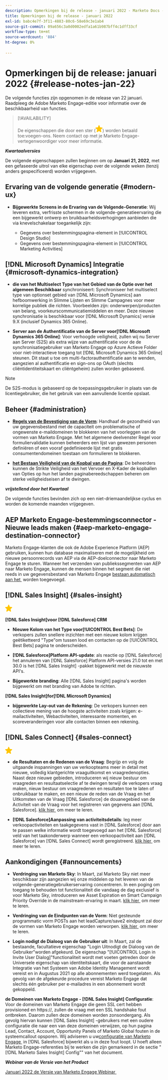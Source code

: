 ```yaml
---
description: Opmerkingen bij de release - januari 2022 - Marketo Docs - Productdocumentatie
title: Opmerkingen bij de release - januari 2022
exl-id: babc4e7f-3f11-4883-80c6-58e69c3e1ab4
source-git-commit: 09a656c3a0d0002edfa1a61b987bff4c1dff33cf
workflow-type: tm+mt
source-wordcount: '884'
ht-degree: 0%

---
```


# Opmerkingen bij de release: januari 2022 {#release-notes-jan-22}

De volgende functies zijn opgenomen in de release van 22 januari. Raadpleeg de Adobe Marketo Engage-editie voor informatie over de beschikbaarheid van functies.

>[!AVAILABILITY]
>
>De eigenschappen die door een ster (![&#x200B; worden aangegeven ster &#x200B;](assets/yellow-star.png)) worden betaald toe:voegen-ons. Neem contact op met je Marketo Engage-vertegenwoordiger voor meer informatie.

**_Kwartaalversies_**

De volgende eigenschappen zullen beginnen om op **Januari 21, 2022**, met een gefaseerde uitrol van elke eigenschap over de volgende weken (tenzij anders gespecificeerd) worden vrijgegeven.

## Ervaring van de volgende generatie {#modern-ux}

* **Bijgewerkte Screens in de Ervaring van de Volgende-Generatie**: Wij leveren extra, verfrisste schermen in de volgende-generatieervaring die een bijgewerkt ontwerp en bruikbaarheidsverhogingen aanbieden die via knevelschakelaar toegankelijk zijn:

   * Gegevens over bestemmingspagina-element in [!UICONTROL Design Studio]
   * Gegevens over bestemmingspagina-element in [!UICONTROL Marketing Activities]

## [!DNL Microsoft Dynamics] Integratie {#microsoft-dynamics-integration}

* **die van het Multiselect Type van het Gebied van de Optie over het algemeen Beschikbaar** synchroniseert: Synchroniseer het multiselect type van optionset gebied van [!DNL Microsoft Dynamics] aan hefboomwerking in Slimme Lijsten en Slimme Campagnes voor meer korrelige publiek die richten. Voorbeelden zijn: onderwerpen/producten van belang, voorkeurscommunicatiemiddelen en meer. Deze nieuwe synchronisatie is beschikbaar voor [!DNL Microsoft Dynamics] versie 9.X (inclusief Dynamics 365 Online).

* **Server aan de Authentificatie van de Server voor[!DNL Microsoft Dynamics 365 Online]**: Voor verhoogde veiligheid, zullen wij nu Server aan Server (S2S) als extra wijze van authentificatie voor de de synchronisatiegebruiker van Marketo Engage op Azure Actieve Folder voor niet-interactieve toegang tot [!DNL Microsoft Dynamics 365 Online] steunen. Dit staat u toe om multi-factorauthentificatie aan te wenden, aangezien al authentificatie en sign-ons op OAuth (slechts cliëntidentiteitskaart en cliëntgeheim) zullen worden gebaseerd.

>[!NOTE]
>
>De S2S-modus is gebaseerd op de toepassingsgebruiker in plaats van de licentiegebruiker, die het gebruik van een aanvullende licentie opslaat.

## Beheer {#administration}

* **[Regels van de Bevestiging van de Vorm](/help/marketo/product-docs/administration/settings/global-form-validation-rules.md)**: Handhaaf de gezondheid van uw gegevensbestand met de capaciteit om problematische of ongewenste e-maildomeinen te blokkeren van het voorleggen van de vormen van Marketo Engage. Met het algemene deelvenster Regel voor formuliervalidatie kunnen beheerders een lijst van gewezen personen definiëren of een vooraf gedefinieerde lijst met gratis consumentendomeinen toestaan om formulieren te blokkeren.

* **[het Bestaan Veiligheid van de Kopbal van de Pagina](/help/marketo/product-docs/administration/settings/landing-page-headers.md)**: De beheerders kunnen de Strikte Veiligheid van het Vervoer en X-Kader de kopballen van Opties op hun het landen paginabereedschappen beheren om sterke veiligheidseisen af te dwingen.

**_vrijstellend door het Kwartaal_**

De volgende functies bevinden zich op een niet-driemaandelijkse cyclus en worden de komende maanden vrijgegeven.

## AEP Marketo Engage-bestemmingsconnector - Nieuwe leads maken {#aep-marketo-engage-destination-connector}

Marketo Engage-klanten die ook de Adobe Experience Platform (AEP) gebruiken, kunnen hun database maximaliseren met de mogelijkheid om nieuwe persoonrecords van AEP via de AEP-doelconnector naar Marketo Engage te sturen. Wanneer het verzenden van publiekssegmenten van AEP naar Marketo Engage, kunnen de mensen binnen het segment die niet reeds in uw gegevensbestand van Marketo Engage [&#x200B; bestaan automatisch aan het &#x200B;](/help/marketo/product-docs/core-marketo-concepts/smart-lists-and-static-lists/static-lists/push-an-adobe-experience-platform-segment-to-a-marketo-static-list.md) worden toegevoegd.

## [!DNL Sales Insight] {#sales-insight}

![&#x200B; (star) &#x200B;](assets/yellow-star.png)

**[!DNL Sales Insight]voor [!DNL Salesforce] CRM**

* **Nieuwe Kolom van het Type voor[!UICONTROL Best Bets]**: De verkopers zullen snellere inzichten met een nieuwe kolom krijgen geëtiketteerd &quot;Type&quot;om tussen lood en contacten op de [!UICONTROL Best Bets] pagina te onderscheiden.

* **[!DNL Salesforce]Platform API-update**: als reactie op [!DNL Salesforce] het annuleren van [!DNL Salesforce] Platform API-versies 21.0 tot en met 30.0 is het [!DNL Sales Insight] -pakket bijgewerkt met de nieuwste API&#39;s.

* **Bijgewerkte branding**: Alle [!DNL Sales Insight] pagina&#39;s worden bijgewerkt om met branding van Adobe te richten.

**[!DNL Sales Insight]for[!DNL Microsoft Dynamics]**

* **bijgewerkte Lay-out van de Rekening**: De verkopers kunnen een collectieve mening van de hoogste activiteiten zoals krijgen: e-mailactiviteiten, Webactiviteiten, interessante momenten, en scoreveranderingen voor alle contacten binnen een rekening.

## [!DNL Sales Connect] {#sales-connect}

![&#x200B; (star) &#x200B;](assets/yellow-star.png)

* **de Resultaten en de Redenen van de Vraag**: Begrijp en volg de uitgaande inspanningen van uw verkoopteams meer in detail met nieuwe, volledig klantgerichte vraaguitkomst en vraagredenopties. Naast deze nieuwe gebieden, introduceren wij nieuw bestuur om vraagreden en resultaatselectie af te dwingen terwijl de verkopers vraag maken, nieuw bestuur om vraagredenen en resultaten toe te laten of onbruikbaar te maken, en een nieuw de reden van de Vraag en het Uitkomsten van de Vraag [!DNL Salesforce] de douanegebied van de Activiteit van de Vraag voor het registreren van gegevens aan [!DNL Salesforce]. [&#x200B; klik hier &#x200B;](https://nation.marketo.com/t5/product-blogs/sales-connect-enhancements-to-call-outcomes-q1-22-release/ba-p/319812) om meer te leren.

* **[!DNL Salesforce]Aanpassing van activiteitsdetails**: leg meer verkoopactiviteiten en taakgegevens vast in [!DNL Salesforce] door aan te passen welke informatie wordt toegevoegd aan het [!DNL Salesforce] veld van het taakonderwerp wanneer een verkoopactiviteit aan [!DNL Salesforce] van [!DNL Sales Connect] wordt geregistreerd. [&#x200B; klik hier &#x200B;](https://nation.marketo.com/t5/product-blogs/sales-connect-enahncements-to-activity-logging-to-salesforce-q1/ba-p/319819) om meer te leren.

## Aankondigingen {#announcements}

* **Verdringing van Marketo Sky**: In Maart, zal Marketo Sky niet meer beschikbaar zijn aangezien wij onze middelen op het leveren van de volgende-generatiegebruikerservaring concentreren. In een poging om toegang te behouden tot functionaliteit die vandaag de dag exclusief is voor Marketo Sky, introduceren we Asset Expiration en Smart Campaign Priority Override in de mainstream-ervaring in maart. [&#x200B; klik hier &#x200B;](https://nation.marketo.com/t5/the-modern-ux/marketo-sky-deprecation-notice/ba-p/320115#M33) om meer te leren.

* **Verdringing van de Eindpunten van de Vorm**: Niet gesteunde programmatic vorm POSTs aan het leadCapture/save2 eindpunt zal door de vormen van Marketo Engage worden verworpen. [&#x200B; klik hier &#x200B;](https://nation.marketo.com/t5/product-documents/updated-october-2021-upcoming-changes-to-the-marketo-engage-form/ta-p/306631) om meer te leren.

* **Login nodigt de Dialoog van de Gebruiker uit**: In Maart, zal de bestaande, facultatieve eigenschap &quot;Login Uitnodigt de Dialoog van de Gebruiker&quot;worden afgekeurd. De eigenschap &quot;[!UICONTROL Login in Invite User Dialog]&quot;functionaliteit wordt met voeten getreden door de Universele eigenschap van identiteitskaart, die voor de aanstaande Integratie van het Systeem van Adobe Identity Management wordt vereist en in Augustus 2021 op alle abonnementen werd toegelaten. Als gevolg van de afgekeurde procedure vereist Marketo Engage dat slechts één gebruiker per e-mailadres in een abonnement wordt gekoppeld.

**de Domeinen van Marketo Engage - [!DNL Sales Insight] Configuratie**: Voor de domeinen van Marketo Engage die geen SSL cert hebben provisioned en https://, zullen de vraag met een SSL handshake fout ontbreken. Daarom zullen deze domeinen worden zonsondergang. Als gevolg hiervan kunnen [!DNL Sales Insight] -gebruikers met een oudere configuratie die naar een van deze domeinen verwijzen, op hun pagina Lead, Contact, Account, Opportunity Panels of Marketo Global fouten in de systeemcallout opsporen. Wij adviseren u uw [&#x200B; configuratie van Marketo Engage &#x200B;](/help/marketo/product-docs/marketo-sales-insight/msi-for-salesforce/configuration/configure-marketo-sales-insight-in-salesforce-enterprise-unlimited.md) in [!DNL Salesforce] bijwerkt als u in deze fout loopt. U hoeft alleen Marketo Engage-referenties bij te werken die zijn gemarkeerd in de sectie &quot;[!DNL Marketo Sales Insight] Config&quot;&quot; van het document.

**_Webinar van de Versie van het Product_**

[&#x200B; Januari 2022 de Versie van Marketo Engage Webinar &#x200B;](https://engage.marketo.com/2022_January_Release_Webinar_DemandPage.html)
